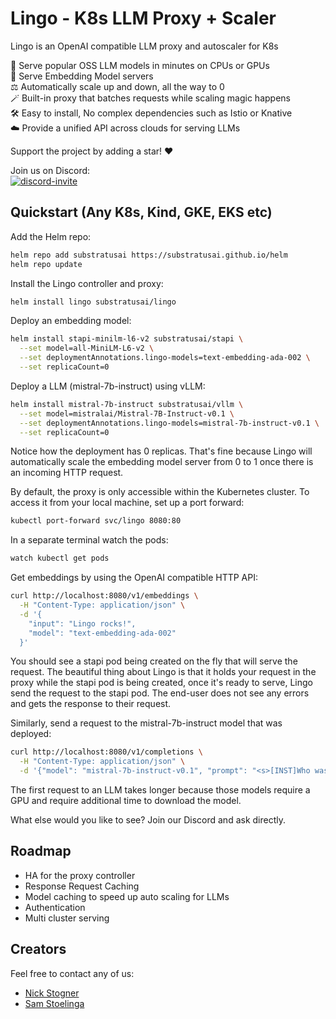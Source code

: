 # Lingo - K8s LLM Proxy + Scaler

Lingo is an OpenAI compatible LLM proxy and autoscaler for K8s

🚀  Serve popular OSS LLM models in minutes on CPUs or GPUs  
🧮  Serve Embedding Model servers  
⚖️  Automatically scale up and down, all the way to 0  
🪄  Built-in proxy that batches requests while scaling magic happens  
🛠️  Easy to install, No complex dependencies such as Istio or Knative  
☁️  Provide a unified API across clouds for serving LLMs

Support the project by adding a star! ❤️

Join us on Discord:  
<a href="https://discord.gg/JeXhcmjZVm">
<img alt="discord-invite" src="https://dcbadge.vercel.app/api/server/JeXhcmjZVm?style=flat">
</a>

## Quickstart (Any K8s, Kind, GKE, EKS etc)
Add the Helm repo:
```bash
helm repo add substratusai https://substratusai.github.io/helm
helm repo update
```

Install the Lingo controller and proxy:
```bash
helm install lingo substratusai/lingo
```

Deploy an embedding model:
```bash
helm install stapi-minilm-l6-v2 substratusai/stapi \
  --set model=all-MiniLM-L6-v2 \
  --set deploymentAnnotations.lingo-models=text-embedding-ada-002 \
  --set replicaCount=0
```

Deploy a LLM (mistral-7b-instruct) using vLLM:
```bash
helm install mistral-7b-instruct substratusai/vllm \
  --set model=mistralai/Mistral-7B-Instruct-v0.1 \
  --set deploymentAnnotations.lingo-models=mistral-7b-instruct-v0.1 \
  --set replicaCount=0
```
Notice how the deployment has 0 replicas. That's fine because Lingo
will automatically scale the embedding model server from 0 to 1
once there is an incoming HTTP request.

By default, the proxy is only accessible within the Kubernetes cluster. To access it from your local machine, set up a port forward:
```bash
kubectl port-forward svc/lingo 8080:80
```

In a separate terminal watch the pods:
```bash
watch kubectl get pods
```

Get embeddings by using the OpenAI compatible HTTP API:
```bash
curl http://localhost:8080/v1/embeddings \
  -H "Content-Type: application/json" \
  -d '{
    "input": "Lingo rocks!",
    "model": "text-embedding-ada-002"
  }'
```
You should see a stapi pod being created on the fly that
will serve the request. The beautiful thing about Lingo
is that it holds  your request in the proxy while the
stapi pod is being created, once it's ready to serve, Lingo
send the request to the stapi pod. The end-user does not
see any errors and gets the response to their request.

Similarly, send a request to the mistral-7b-instruct model that
was deployed:
```bash
curl http://localhost:8080/v1/completions \
  -H "Content-Type: application/json" \
  -d '{"model": "mistral-7b-instruct-v0.1", "prompt": "<s>[INST]Who was the first president of the United States?[/INST]", "max_tokens": 40}'
```
The first request to an LLM takes longer because
those models require a GPU and require additional time
to download the model.

What else would you like to see? Join our Discord and ask directly.

## Roadmap

* HA for the proxy controller
* Response Request Caching
* Model caching to speed up auto scaling for LLMs
* Authentication
* Multi cluster serving

## Creators
Feel free to contact any of us:
* [Nick Stogner](https://www.linkedin.com/in/nstogner/)
* [Sam Stoelinga](https://www.linkedin.com/in/samstoelinga/)
